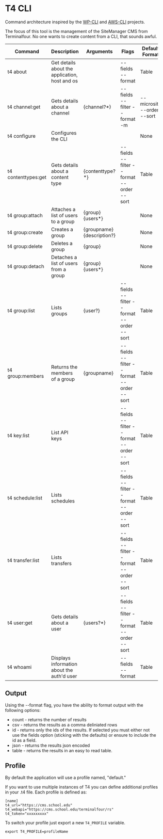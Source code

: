 # T4 CLI

Command architecture inspired by the [WP-CLI](https://wp-cli.org/) and [AWS-CLI](https://docs.aws.amazon.com/cli/index.html) projects.

The focus of this tool is the management of the SiteManager CMS from Terminalfour. No one wants to create content from a CLI, that sounds awful.

| Command              | Description                                    | Arguments                  | Flags                                                    | Default Format |
| -------------------- |------------------------------------------------|----------------------------|----------------------------------------------------------|----------------|
| t4 about             | Get details about the application, host and os |                            | --fields --format                                        | Table          |
| t4 channel:get       | Gets details about a channel                   | {channel?*}                | --fields --filter --format -m|--microsite --order --sort | Table          |
| t4 configure         | Configures the CLI                             |                            |                                                          | None           |
| t4 contenttypes:get  | Gets details about a content type              | {contenttype?*}            | --fields --filter --format --order --sort                | Table          |
| t4 group:attach      | Attaches a list of users to a group            | {group} {users*}           |                                                          | None           |
| t4 group:create      | Creates a group                                | {groupname} {description?} |                                                          | None           |
| t4 group:delete      | Deletes a group                                | {group}                    |                                                          | None           |
| t4 group:detach      | Detaches a list of users from a group          | {group} {users*}           |                                                          | None           |
| t4 group:list        | Lists groups                                   | {user?}                    | --fields --filter --format --order --sort                | Table          |
| t4 group:members     | Returns the members of a group                 | {groupname}                | --fields --filter --format --order --sort                | Table          |
| t4 key:list          | List API keys                                  |                            | --fields --filter --format --order --sort                | Table          |
| t4 schedule:list     | Lists schedules                                |                            | --fields --filter --format --order --sort                | Table          |
| t4 transfer:list     | Lists transfers                                |                            | --fields --filter --format --order --sort                | Table          |
| t4 user:get          | Gets details about a user                      | {users?*}                  | --fields --filter --format --order --sort                | Table          |
| t4 whoami            | Displays information about the auth'd user     |                            | --fields --format                                        | Table          |

## Output

Using the --format flag, you have the ability to format output with the following options:

* count - returns the number of results
* csv - returns the results as a comma deliniated rows
* id - returns only the ids of the results. If selected you must either not use the fields option (sticking with the defaults) or ensure to include the id as a field.
* json - returns the results json encoded
* table - returns the results in an easy to read table.

## Profile

By default the application will use a profile named, "default."

If you want to use multiple instances of T4 you can define additional profiles in your .t4 file. Each profile is defined as:

```
[name]
t4_url="https://cms.school.edu"
t4_webapi="https://cms.school.edu/terminalfour/rs"
t4_token="xxxxxxxxx"
```

To switch your profile just export a new `T4_PROFILE` variable.

```export T4_PROFILE=profileName```
